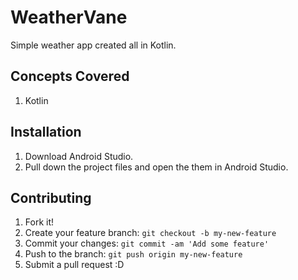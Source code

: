 # WeatherVane

Simple weather app created all in Kotlin.

## Concepts Covered

1. Kotlin

## Installation

1. Download Android Studio.
2. Pull down the project files and open the them in Android Studio.

## Contributing

1. Fork it!
2. Create your feature branch: `git checkout -b my-new-feature`
3. Commit your changes: `git commit -am 'Add some feature'`
4. Push to the branch: `git push origin my-new-feature`
5. Submit a pull request :D
